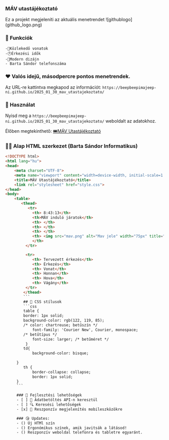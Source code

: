 ### MÁV utastájékoztató
Ez a projekt megjeleníti az aktuális menetrendet
![githublogo] (github_logo.png)

### 📌 Funkciók
    -🚝Közlekedő vonatok
    -🕐Érkezési idők
    -🎨Modern dizájn
    - Barta Sándor telefonszáma

### ❤️ Valós idejű, másodpercre pontos menetrendek.
Az URL-re kattintva megkapod az információt: `https://beepbeepimajeep-ni.github.io/2025_01_30_mav_utastajekoztato/`

### 🚀 Használat
Nyisd meg a `https://beepbeepimajeep-ni.github.io/2025_01_30_mav_utastajekoztato/` weboldalt az adatokhoz.

Élőben megtekinthető:
[🎟MÁV Utastájékoztató](https://beepbeepimajeep-ni.github.io/2025_01_30_mav_utastajekoztato/)

### 👩‍💻 Alap HTML szerkezet (Barta Sándor Informatikus)
```html
<!DOCTYPE html>
<html lang="hu">
<head>
    <meta charset="UTF-8">
    <meta name="viewport" content="width=device-width, initial-scale=1.0">
    <title>MÁV Utastájékoztató</title>
    <link rel="stylesheet" href="style.css">
</head>
<body>
    <table>
       <thead>
          <tr>
            <th> 8:43:13</th>
            <th>MÁV induló járatok</th>
            <th> </th>
            <th> </th>
            <th> </th>
            <th> <img src="mav.png" alt="Mav jele" width="75px" title="Máv logo"> 
            </th>
         </tr>

         <tr> 
            <th> Tervezett érkezés</th>
            <th> Érkezés</th>
            <th> Vonat</th>
            <th> Honnan</th>
            <th> Hova</th>
            <th> Vágány</th>
         </tr>
        </thead>
        ```
        ## 🎁 CSS stílusok
        ```css
        table {
        border: 1px solid;
        background-color: rgb(122, 119, 85);
        /* color: chartreuse; betűszín */
            font-family: 'Courier New', Courier, monospace;
        /* betűtípus */
            font-size: larger; /* betűméret */
         }
        td{
            background-color: bisque;
    
     }
        th {
            border-collapse: collapse;
            border: 1px solid;
     }
     ```

     ### 🔧 Fejlesztési lehetőségek
     - [ ] 🔁 Adatbetöltés API-n keresztül
     - [ ] 🔍 Keresési lehetőségek
     - [x] 📱 Reszponzív megjelenítés mobileszközökre

     ### 😘 Updates:
     - () Új HTMl szín
     - () Ergonómikus színek, amik javitsák a látásod!
     - () Reszponzív weboldal telefonra és tabletre egyaránt.